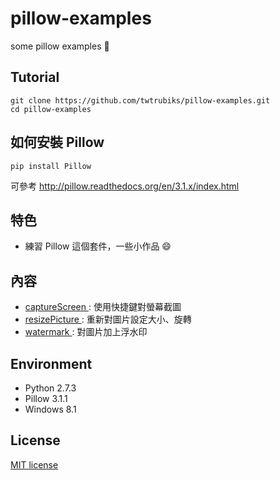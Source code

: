 # pillow-examples
some pillow examples  :pencil:

## Tutorial
```
git clone https://github.com/twtrubiks/pillow-examples.git
cd pillow-examples
```

## 如何安裝 Pillow
```
pip install Pillow
```
可參考 [ http://pillow.readthedocs.org/en/3.1.x/index.html ]( http://pillow.readthedocs.org/en/3.1.x/index.html ) 

## 特色
* 練習 Pillow 這個套件，一些小作品 :smile: 

## 內容
* [ captureScreen ](https://github.com/twtrubiks/pillow-examples/tree/master/captureScreen) : 使用快捷鍵對螢幕截圖 
* [ resizePicture ](https://github.com/twtrubiks/pillow-examples/tree/master/resizePicture) :   重新對圖片設定大小、旋轉 
* [ watermark ](https://github.com/twtrubiks/pillow-examples/tree/master/watermark) :  對圖片加上浮水印

## Environment
* Python 2.7.3
* Pillow 3.1.1
* Windows 8.1

## License
[ MIT license ](https://github.com/twtrubiks/pillow-examples/blob/master/LICENSE)

